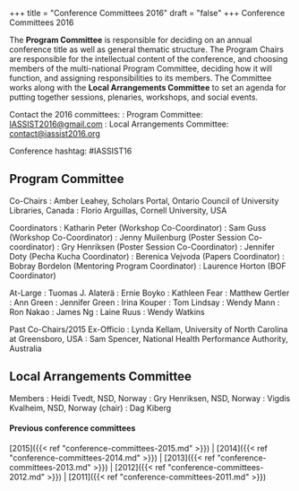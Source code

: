 +++
title = "Conference Committees 2016"
draft = "false"
+++
Conference Committees 2016

The **Program Committee** is responsible for deciding on an annual conference title as well as general thematic structure. The Program Chairs are responsible for the intellectual content of the conference, and choosing members of the multi-national Program Committee, deciding how it will function, and assigning responsibilities to its members. The Committee works along with the **Local Arrangements Committee** to set an agenda for putting together sessions, plenaries, workshops, and social events.

Contact the 2016 committees:
: Program Committee: IASSIST2016@gmail.com
: Local Arrangements Committee: contact@iassist2016.org

Conference hashtag: #IASSIST16

## Program Committee

Co-Chairs
: Amber Leahey, Scholars Portal, Ontario Council of University Libraries, Canada
: Florio Arguillas, Cornell University, USA

Coordinators
: Katharin Peter (Workshop Co-Coordinator)
: Sam Guss (Workshop Co-Coordinator)
: Jenny Muilenburg (Poster Session Co-coordinator)
: Gry Henriksen (Poster Session Co-Coordinator)
: Jennifer Doty (Pecha Kucha Coordinator)
: Berenica Vejvoda (Papers Coordinator)
: Bobray Bordelon (Mentoring Program Coordinator)
: Laurence Horton (BOF Coordinator)

At-Large
: Tuomas J. Alaterä
: Ernie Boyko
: Kathleen Fear
: Matthew Gertler
: Ann Green
: Jennifer Green
: Irina Kouper
: Tom Lindsay
: Wendy Mann
: Ron Nakao
: James Ng
: Laine Ruus
: Wendy Watkins

Past Co-Chairs/2015 Ex-Officio
: Lynda Kellam, University of North Carolina at Greensboro, USA
: Sam Spencer, National Health Performance Authority, Australia

## Local Arrangements Committee

Members
: Heidi Tvedt, NSD, Norway
: Gry Henriksen, NSD, Norway
: Vigdis Kvalheim, NSD, Norway (chair)
: Dag Kiberg

#### Previous conference committees

[2015]({{< ref "conference-committees-2015.md" >}}) |
[2014]({{< ref "conference-committees-2014.md" >}}) |
[2013]({{< ref "conference-committees-2013.md" >}}) |
[2012]({{< ref "conference-committees-2012.md" >}}) |
[2011]({{< ref "conference-committees-2011.md" >}})